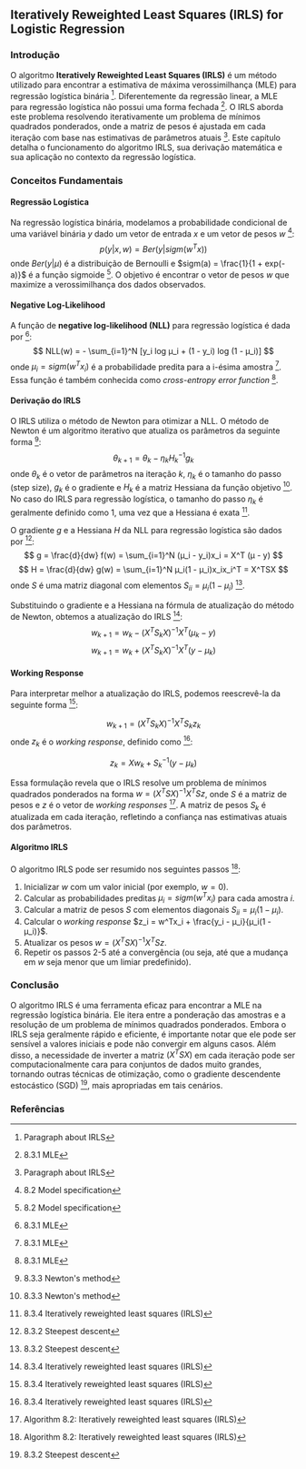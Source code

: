 ## Iteratively Reweighted Least Squares (IRLS) for Logistic Regression

### Introdução
O algoritmo **Iteratively Reweighted Least Squares (IRLS)** é um método utilizado para encontrar a estimativa de máxima verossimilhança (MLE) para regressão logística binária [^8]. Diferentemente da regressão linear, a MLE para regressão logística não possui uma forma fechada [^2]. O IRLS aborda este problema resolvendo iterativamente um problema de mínimos quadrados ponderados, onde a matriz de pesos é ajustada em cada iteração com base nas estimativas de parâmetros atuais [^8]. Este capítulo detalha o funcionamento do algoritmo IRLS, sua derivação matemática e sua aplicação no contexto da regressão logística.

### Conceitos Fundamentais

#### Regressão Logística
Na regressão logística binária, modelamos a probabilidade condicional de uma variável binária $y$ dado um vetor de entrada $x$ e um vetor de pesos $w$ [^1]:
$$ p(y|x, w) = Ber(y|sigm(w^Tx)) $$
onde $Ber(y|μ)$ é a distribuição de Bernoulli e $sigm(a) = \frac{1}{1 + exp(-a)}$ é a função sigmoide [^1]. O objetivo é encontrar o vetor de pesos $w$ que maximize a verossimilhança dos dados observados.

#### Negative Log-Likelihood
A função de **negative log-likelihood (NLL)** para regressão logística é dada por [^2]:
$$ NLL(w) = - \sum_{i=1}^N [y_i log μ_i + (1 - y_i) log (1 - μ_i)] $$
onde $μ_i = sigm(w^Tx_i)$ é a probabilidade predita para a i-ésima amostra [^2]. Essa função é também conhecida como *cross-entropy error function* [^2].

#### Derivação do IRLS
O IRLS utiliza o método de Newton para otimizar a NLL. O método de Newton é um algoritmo iterativo que atualiza os parâmetros da seguinte forma [^5]:
$$ \theta_{k+1} = \theta_k - η_k H_k^{-1} g_k $$
onde $θ_k$ é o vetor de parâmetros na iteração $k$, $η_k$ é o tamanho do passo (step size), $g_k$ é o gradiente e $H_k$ é a matriz Hessiana da função objetivo [^5]. No caso do IRLS para regressão logística, o tamanho do passo $η_k$ é geralmente definido como 1, uma vez que a Hessiana é exata [^6].

O gradiente $g$ e a Hessiana $H$ da NLL para regressão logística são dados por [^3]:
$$ g = \frac{d}{dw} f(w) = \sum_{i=1}^N (μ_i - y_i)x_i = X^T (μ - y) $$
$$ H = \frac{d}{dw} g(w) = \sum_{i=1}^N μ_i(1 - μ_i)x_ix_i^T = X^TSX $$
onde $S$ é uma matriz diagonal com elementos $S_{ii} = μ_i(1 - μ_i)$ [^3].

Substituindo o gradiente e a Hessiana na fórmula de atualização do método de Newton, obtemos a atualização do IRLS [^6]:
$$ w_{k+1} = w_k - (X^TS_kX)^{-1}X^T(μ_k - y) $$
$$ w_{k+1} = w_k + (X^TS_kX)^{-1}X^T(y - μ_k) $$

#### Working Response

Para interpretar melhor a atualização do IRLS, podemos reescrevê-la da seguinte forma [^6]:

$$w_{k+1} = (X^TS_kX)^{-1}X^TS_k z_k$$
onde $z_k$ é o *working response*, definido como [^6]:

$$z_k = Xw_k + S_k^{-1}(y - \mu_k)$$

Essa formulação revela que o IRLS resolve um problema de mínimos quadrados ponderados na forma $w = (X^TSX)^{-1}X^TSz$, onde $S$ é a matriz de pesos e $z$ é o vetor de *working responses* [^7]. A matriz de pesos $S_k$ é atualizada em cada iteração, refletindo a confiança nas estimativas atuais dos parâmetros.

#### Algoritmo IRLS
O algoritmo IRLS pode ser resumido nos seguintes passos [^7]:

1.  Inicializar $w$ com um valor inicial (por exemplo, $w = 0$).
2.  Calcular as probabilidades preditas $μ_i = sigm(w^Tx_i)$ para cada amostra $i$.
3.  Calcular a matriz de pesos $S$ com elementos diagonais $S_{ii} = μ_i(1 - μ_i)$.
4.  Calcular o *working response* $z_i = w^Tx_i + \frac{y_i - μ_i}{μ_i(1 - μ_i)}$.
5.  Atualizar os pesos $w = (X^TSX)^{-1}X^TSz$.
6.  Repetir os passos 2-5 até a convergência (ou seja, até que a mudança em $w$ seja menor que um limiar predefinido).

### Conclusão
O algoritmo IRLS é uma ferramenta eficaz para encontrar a MLE na regressão logística binária. Ele itera entre a ponderação das amostras e a resolução de um problema de mínimos quadrados ponderados. Embora o IRLS seja geralmente rápido e eficiente, é importante notar que ele pode ser sensível a valores iniciais e pode não convergir em alguns casos. Além disso, a necessidade de inverter a matriz $(X^TSX)$ em cada iteração pode ser computacionalmente cara para conjuntos de dados muito grandes, tornando outras técnicas de otimização, como o gradiente descendente estocástico (SGD) [^3], mais apropriadas em tais cenários.

### Referências
[^1]: 8.2 Model specification
[^2]: 8.3.1 MLE
[^3]: 8.3.2 Steepest descent
[^4]: Algorithm 8.1: Newton's method for minimizing a strictly convex function
[^5]: 8.3.3 Newton's method
[^6]: 8.3.4 Iteratively reweighted least squares (IRLS)
[^7]: Algorithm 8.2: Iteratively reweighted least squares (IRLS)
[^8]: Paragraph about IRLS

<!-- END -->